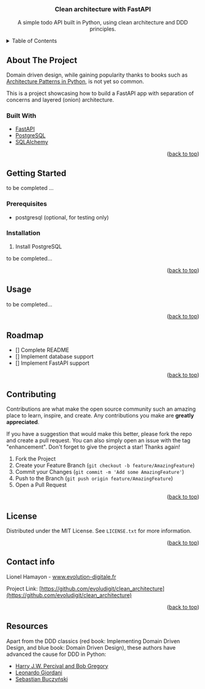 <!-- PROJECT SHIELDS -->
<!-- PROJECT LOGO -->
  <h3 align="center">Clean architecture with FastAPI</h3>

  <p align="center">
    A simple todo API built in Python, using clean architecture and DDD
    principles.
  </p>
</div>



<!-- TABLE OF CONTENTS -->
<details>
  <summary>Table of Contents</summary>
  <ol>
    <li>
      <a href="#about-the-project">About The Project</a>
      <ul>
        <li><a href="#built-with">Built With</a></li>
      </ul>
    </li>
    <li>
      <a href="#getting-started">Getting Started</a>
      <ul>
        <li><a href="#prerequisites">Prerequisites</a></li>
        <li><a href="#installation">Installation</a></li>
      </ul>
    </li>
    <li><a href="#usage">Usage</a></li>
    <li><a href="#roadmap">Roadmap</a></li>
    <li><a href="#contributing">Contributing</a></li>
    <li><a href="#license">License</a></li>
    <li><a href="#contact">Contact</a></li>
    <li><a href="#acknowledgments">Acknowledgments</a></li>
  </ol>
</details>



<!-- ABOUT THE PROJECT -->
## About The Project

Domain driven design, while gaining popularity thanks to books such as
[Architecture Patterns in Python](www.cosmicpython.com), is not yet so common.

This is a project showcasing how to build a FastAPI app with separation of
concerns and layered (onion) architecture.

### Built With


* [FastAPI](https://fastapi.tiangolo.com/)
* [PostgreSQL](https://www.postgresql.org/)
* [SQLAlchemy](https://www.sqlalchemy.org)

<p align="right">(<a href="#top">back to top</a>)</p>



<!-- GETTING STARTED -->

## Getting Started

to be completed …

### Prerequisites

* postgresql (optional, for testing only)

### Installation

1. Install PostgreSQL

to be completed…
<p align="right">(<a href="#top">back to top</a>)</p>



<!-- USAGE EXAMPLES -->
## Usage

to be completed…

<p align="right">(<a href="#top">back to top</a>)</p>



<!-- ROADMAP -->
## Roadmap

- [] Complete README
- [] Implement database support
- [] Implement FastAPI support

<p align="right">(<a href="#top">back to top</a>)</p>



<!-- CONTRIBUTING -->
## Contributing

Contributions are what make the open source community such an amazing place to learn, inspire, and create. Any contributions you make are **greatly appreciated**.

If you have a suggestion that would make this better, please fork the repo and create a pull request. You can also simply open an issue with the tag "enhancement".
Don't forget to give the project a star! Thanks again!

1. Fork the Project
2. Create your Feature Branch (`git checkout -b feature/AmazingFeature`)
3. Commit your Changes (`git commit -m 'Add some AmazingFeature'`)
4. Push to the Branch (`git push origin feature/AmazingFeature`)
5. Open a Pull Request

<p align="right">(<a href="#top">back to top</a>)</p>



<!-- LICENSE -->
## License

Distributed under the MIT License. See `LICENSE.txt` for more information.

<p align="right">(<a href="#top">back to top</a>)</p>



<!-- CONTACT -->
## Contact info

Lionel Hamayon - www.evolution-digitale.fr

Project Link: [https://github.com/evoludigit/clean_architecture](https://github.com/evoludigit/clean_architecture)

<p align="right">(<a href="#top">back to top</a>)</p>



<!-- ACKNOWLEDGMENTS -->
## Resources

Apart from the DDD classics (red book: Implementing Domain Driven Design, and
blue book: Domain Driven Design), these authors have advanced the cause for DDD
in Python:

* [Harry J.W. Percival and Bob Gregory](https://www.cosmicpython.com/)
* [Leonardo Giordani](https://leanpub.com/clean-architectures-in-python)
* [Sebastian Buczyński](https://breadcrumbscollector.tech/)
